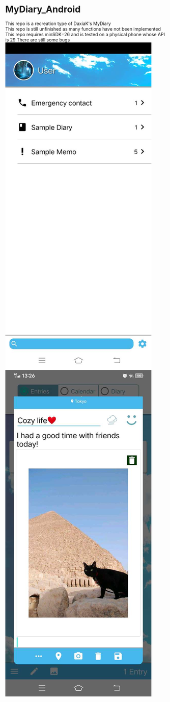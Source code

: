 # MyDiary_Android
This repo is a recreation type of DaxiaK's MyDiary  
This repo is still unfinished as many functions have not been implemented  
This repo requires minSDK=26 and is tested on a physical phone whose API is 29
There are still some bugs  
![Example Photo 1](screenshot/screenshot_main.jpg)  
![Example Photo 2](screenshot/screenshot_diary.jpg) 

